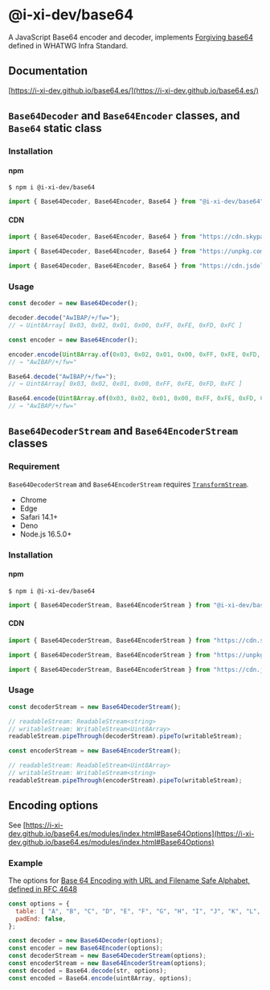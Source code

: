 # @i-xi-dev/base64

A JavaScript Base64 encoder and decoder, implements [Forgiving base64](https://infra.spec.whatwg.org/#forgiving-base64) defined in WHATWG Infra Standard.


## Documentation

[https://i-xi-dev.github.io/base64.es/](https://i-xi-dev.github.io/base64.es/)


## `Base64Decoder` and `Base64Encoder` classes, and `Base64` static class


### Installation

#### npm

```console
$ npm i @i-xi-dev/base64
```

```javascript
import { Base64Decoder, Base64Encoder, Base64 } from "@i-xi-dev/base64";
```

#### CDN

```javascript
import { Base64Decoder, Base64Encoder, Base64 } from "https://cdn.skypack.dev/@i-xi-dev/base64";
```

```javascript
import { Base64Decoder, Base64Encoder, Base64 } from "https://unpkg.com/@i-xi-dev/base64/dist/index.js";
```

```javascript
import { Base64Decoder, Base64Encoder, Base64 } from "https://cdn.jsdelivr.net/npm/@i-xi-dev/base64/dist/index.js";
```


### Usage

```javascript
const decoder = new Base64Decoder();

decoder.decode("AwIBAP/+/fw=");
// → Uint8Array[ 0x03, 0x02, 0x01, 0x00, 0xFF, 0xFE, 0xFD, 0xFC ]
```

```javascript
const encoder = new Base64Encoder();

encoder.encode(Uint8Array.of(0x03, 0x02, 0x01, 0x00, 0xFF, 0xFE, 0xFD, 0xFC));
// → "AwIBAP/+/fw="
```

```javascript
Base64.decode("AwIBAP/+/fw=");
// → Uint8Array[ 0x03, 0x02, 0x01, 0x00, 0xFF, 0xFE, 0xFD, 0xFC ]
```

```javascript
Base64.encode(Uint8Array.of(0x03, 0x02, 0x01, 0x00, 0xFF, 0xFE, 0xFD, 0xFC));
// → "AwIBAP/+/fw="
```


## `Base64DecoderStream` and `Base64EncoderStream` classes

### Requirement
`Base64DecoderStream` and `Base64EncoderStream` requires [`TransformStream`](https://developer.mozilla.org/en-US/docs/Web/API/TransformStream).

- Chrome
- Edge
- Safari 14.1+
- Deno
- Node.js 16.5.0+


### Installation

#### npm

```console
$ npm i @i-xi-dev/base64
```

```javascript
import { Base64DecoderStream, Base64EncoderStream } from "@i-xi-dev/base64/stream";
```

#### CDN

```javascript
import { Base64DecoderStream, Base64EncoderStream } from "https://cdn.skypack.dev/@i-xi-dev/base64/stream";
```

```javascript
import { Base64DecoderStream, Base64EncoderStream } from "https://unpkg.com/@i-xi-dev/base64/dist/stream/index.js";
```

```javascript
import { Base64DecoderStream, Base64EncoderStream } from "https://cdn.jsdelivr.net/npm/@i-xi-dev/base64/dist/stream/index.js";
```


### Usage

```javascript
const decoderStream = new Base64DecoderStream();

// readableStream: ReadableStream<string>
// writableStream: WritableStream<Uint8Array>
readableStream.pipeThrough(decoderStream).pipeTo(writableStream);
```

```javascript
const encoderStream = new Base64EncoderStream();

// readableStream: ReadableStream<Uint8Array>
// writableStream: WritableStream<string>
readableStream.pipeThrough(encoderStream).pipeTo(writableStream);
```


## Encoding options

See [https://i-xi-dev.github.io/base64.es/modules/index.html#Base64Options](https://i-xi-dev.github.io/base64.es/modules/index.html#Base64Options)

### Example

The options for [Base 64 Encoding with URL and Filename Safe Alphabet, defined in RFC 4648](https://datatracker.ietf.org/doc/html/rfc4648#section-5)
```javascript
const options = {
  table: [ "A", "B", "C", "D", "E", "F", "G", "H", "I", "J", "K", "L", "M", "N", "O", "P", "Q", "R", "S", "T", "U", "V", "W", "X", "Y", "Z", "a", "b", "c", "d", "e", "f", "g", "h", "i", "j", "k", "l", "m", "n", "o", "p", "q", "r", "s", "t", "u", "v", "w", "x", "y", "z", "0", "1", "2", "3", "4", "5", "6", "7", "8", "9", "-", "_" ],
  padEnd: false,
};

const decoder = new Base64Decoder(options);
const encoder = new Base64Encoder(options);
const decoderStream = new Base64DecoderStream(options);
const encoderStream = new Base64EncoderStream(options);
const decoded = Base64.decode(str, options);
const encoded = Base64.encode(uint8Array, options);
```

